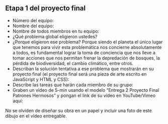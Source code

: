 ## Etapa 1 del proyecto final

- Número del equipo:
- Nombre del equipo:
- Nombre de todos miembros en tu equipo:
- ¿Qué problema global eligieron ustedes?
- ¿Porque eligieron ese problema? Porque siendo el planeta el único lugar que tenemos para vivir esta problemática nos concierne absolutamente a todos, es fundamental lograr la toma de conciencia que nos lleve a tomar acciones que nos permitan frenar la depredación de bosques, la pérdida de biodiversidad, el cambio climático, entre otros.
- Describan la solución tentativa a ese problema que mostrarán en su proyecto final (el proyecto final será una pieza de arte escrito en JavaScript y HTML y CSS): 
- Describe las tareas que harán cada miembro de su grupo:
- Graben un video de 5-min usando el modelo “Entrega 2 Proyecto Final Patrones Hermosos” y pongan el link de su vídeo en YouTube/Vimeo aquí:

No se olviden de diseñar su obra en un papel y incluir una foto de este dibujo en el vídeo entregable.
